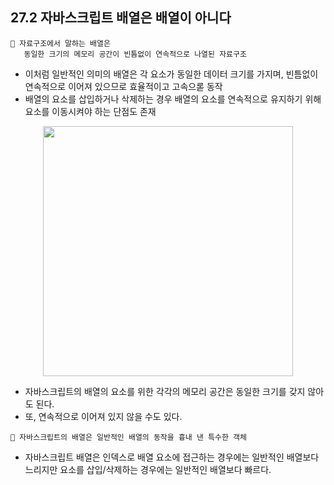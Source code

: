 ## 27.2 자바스크립트 배열은 배열이 아니다

```
🤔 자료구조에서 말하는 배열은 
   동일한 크기의 메모리 공간이 빈틈없이 연속적으로 나열된 자료구조
```

- 이처럼 일반적인 의미의 배열은 각 요소가 동일한 데이터 크기를 가지며, 빈틈없이 연속적으로 이어져 있으므로 효율적이고 고속으롣 동작
- 배열의 요소를 삽입하거나 삭제하는 경우 배열의 요소를 연속적으로 유지하기 위해 요소를 이동시켜야 하는 단점도 존재

<p align="center"><img src="https://poiemaweb.com/assets/fs-images/27-2.png" width="400"/></p>

- 자바스크립트의 배열의 요소를 위한 각각의 메모리 공간은 동일한 크기를 갖지 않아도 된다.
- 또, 연속적으로 이어져 있지 않을 수도 있다.

```
🤔 자바스크립트의 배열은 일반적인 배열의 동작을 흉내 낸 특수한 객체
```

- 자바스크립트 배열은 인덱스로 배열 요소에 접근하는 경우에는 일반적인 배열보다 느리지만 요소를 삽입/삭제하는 경우에는 일반적인 배열보다 빠르다.
